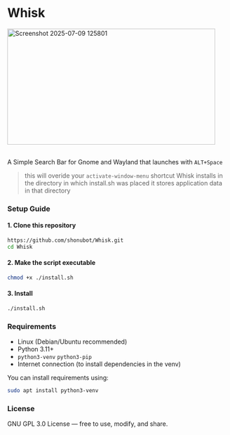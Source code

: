 # **Whisk** 
<img width="474" height="264" alt="Screenshot 2025-07-09 125801" src="https://github.com/user-attachments/assets/1c983b6a-f22a-4881-a3c3-7111301c4efd" />

<br>A Simple Search Bar for Gnome and Wayland that launches with `ALT+Space` 
>this will overide your `activate-window-menu` shortcut
>Whisk installs in the directory in which install.sh was placed it stores application data in that directory 


### Setup Guide

#### 1. Clone this repository

```bash
https://github.com/shonubot/Whisk.git
cd Whisk
```

#### 2. Make the script executable

```bash
chmod +x ./install.sh
```

#### 3. Install

```bash
./install.sh
```

### Requirements

- Linux (Debian/Ubuntu recommended)
- Python 3.11+
- `python3-venv`  `python3-pip`
- Internet connection (to install dependencies in the venv)

You can install requirements using:

```bash
sudo apt install python3-venv
```

### License

GNU GPL 3.0 License — free to use, modify, and share.

